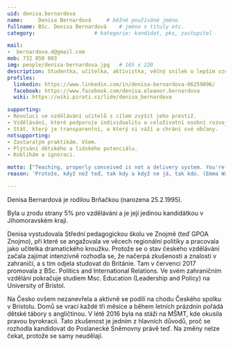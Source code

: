```yaml
---
uid: denisa.bernardova
name:     Denisa Bernardová  	# běžně používáné jméno
fullname: BSc. Denisa Bernardová  	# jméno s tituly etc.
category:                 	# kategorie: kandidat, pks, zastupitel

mail:
-  bernardova.d@gmail.com
mob: 732 850 803
img: people/denisa-bernardova.jpg   # 165 x 220
description: Studentka, učitelka, aktivistka, věčný snílek o lepším vzdělávání  	# kratký popis, max 160 znaků
profiles:
  linkedin: https://www.linkedin.com/in/denisa-bernardova-06259896/
  facebook: https://www.facebook.com/denisa.eleanor.bernardova
  wiki: https://wiki.pirati.cz/lide/denisa_bernardova

supporting:
- Revoluci ve vzdělávání učitelů s cílem zvýšit jeho prestiž.
- Vzdělávání, které podporuje individualitu a celoživotní osobní rozvoj.
- Stát, který je transparentní, a který si váží a chrání své občany.
notsupporting:
- Zastaralým praktikám. Všem.
- Plýtvání dětského a lidského potenciálu.
- Koblihám a ignoraci.

motto: ["Teaching, properly conceived is not a delivery system. You're not there to just pass on information.", "K.Robinson"]
reason: 'Protože, když než teď, tak kdy a když ne já, tak kdo. (Emma Watson)'

---
```


Denisa Bernardová je rodilou Brňačkou (narozena 25.2.1995).

Byla u zrodu strany 5% pro vzdělávání a je její jedinou kandidátkou v Jihomoravském kraji.

Denisa vystudovala Střední pedagogickou školu ve Znojmě (teď GPOA Znojmo), při které se angažovala ve věcech regionální politiky a pracovala jako učitelka dramatického kroužku. Protože se o stav českého vzdělávání začala zajímat intenzivně rozhodla se, že načerpá zkušenosti a znalosti v zahraničí, a s tím odjela studovat do Británie. Tam v červenci 2017 promovala z BSc. Politics and International Relations. Ve svém zahraničním vzdělání pokračuje studiem Msc. Education (Leadership and Policy) na University of Bristol.

Na Česko ovšem nezanevřela a aktivně se podílí na chodu Českého spolku v Bristolu. Domů se vrací každé tři měsíce a během letních prázdnin pořádá dětské tábory s angličtinou. V létě 2016 byla na stáži na MŠMT, kde okusila pravou byrokracii. Tato zkušenost je jedním z hlavních důvodů, proč se rozhodla kandidovat do Poslanecké Sněmovny právě teď. Na změny nelze čekat, protože se samy neudělají.
